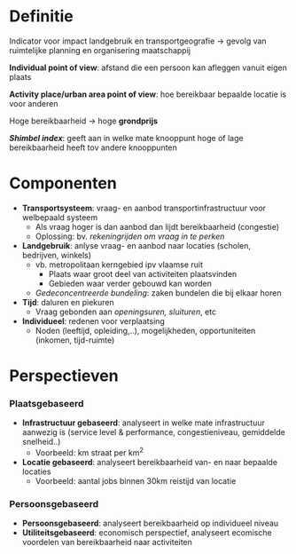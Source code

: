 # Definitie
Indicator voor impact landgebruik en transportgeografie
-> gevolg van ruimtelijke planning en organisering maatschappij

**Individual point of view**: afstand die een persoon kan afleggen vanuit eigen plaats

**Activity place/urban area point of view**: hoe bereikbaar bepaalde locatie is voor anderen

Hoge bereikbaarheid -> hoge **grondprijs**

***Shimbel index***: geeft aan in welke mate knooppunt hoge of lage bereikbaarheid heeft tov andere knooppunten

# Componenten
- **Transportsysteem**: vraag- en aanbod transportinfrastructuur voor welbepaald systeem
	- Als vraag hoger is dan aanbod dan lijdt bereikbaarheid (congestie)
	- Oplossing: bv. *rekeningrijden om vraag in te perken*
- **Landgebruik**: anlyse vraag- en aanbod naar locaties (scholen, bedrijven, winkels)
	- vb. metropolitaan kerngebied ipv vlaamse ruit
		- Plaats waar groot deel van activiteiten plaatsvinden
		- Gebieden waar verder gebouwd kan worden
	- *Gedeconcentreerde bundeling*: zaken bundelen die bij elkaar horen 
- **Tijd**: daluren en piekuren
	- Vraag gebonden aan *openingsuren, sluituren*, etc
- **Individueel**: redenen voor verplaatsing
	- Noden (leeftijd, opleiding,..), mogelijkheden, opportuniteiten (inkomen, tijd-ruimte)

# Perspectieven
### Plaatsgebaseerd
- **Infrastructuur gebaseerd**: analyseert in welke mate infrastructuur aanwezig is (service level & performance, congestieniveau, gemiddelde snelheid..)
	- Voorbeeld: km straat per km<sup>2</sup>
- **Locatie gebaseerd**: analyseert bereikbaarheid van- en naar bepaalde locaties
	- Voorbeeld: aantal jobs binnen 30km reistijd van locatie
### Persoonsgebaseerd
- **Persoonsgebaseerd**: analyseert bereikbaarheid op individueel niveau
- **Utiliteitsgebaseerd**: economisch perspectief, analyseert ecomische voordelen van bereikbaarheid naar activiteiten

